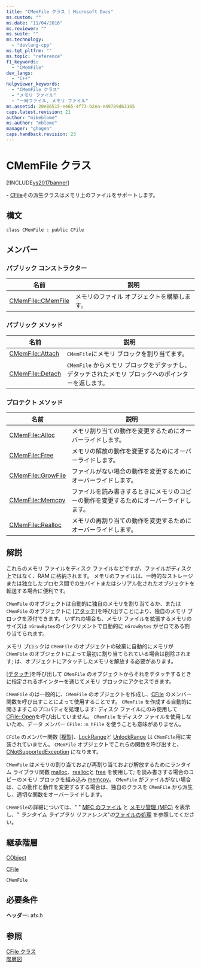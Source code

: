 ```yaml
---
title: "CMemFile クラス | Microsoft Docs"
ms.custom: ""
ms.date: "11/04/2016"
ms.reviewer: ""
ms.suite: ""
ms.technology: 
  - "devlang-cpp"
ms.tgt_pltfrm: ""
ms.topic: "reference"
f1_keywords: 
  - "CMemFile"
dev_langs: 
  - "C++"
helpviewer_keywords: 
  - "CMemFile クラス"
  - "メモリ ファイル"
  - "一時ファイル, メモリ ファイル"
ms.assetid: 20e86515-e465-4f73-b2ea-e49789d63165
caps.latest.revision: 21
author: "mikeblome"
ms.author: "mblome"
manager: "ghogen"
caps.handback.revision: 23
---
```

# CMemFile クラス
[!INCLUDE[vs2017banner](../../assembler/inline/includes/vs2017banner.md)]

\- [CFile](../../mfc/reference/cfile-class.md)その派生クラスはメモリ上のファイルをサポートします。  
  
## 構文  
  
```  
class CMemFile : public CFile  
```  
  
## メンバー  
  
### パブリック コンストラクター  
  
|名前|説明|  
|--------|--------|  
|[CMemFile::CMemFile](../Topic/CMemFile::CMemFile.md)|メモリのファイル オブジェクトを構築します。|  
  
### パブリック メソッド  
  
|名前|説明|  
|--------|--------|  
|[CMemFile::Attach](../Topic/CMemFile::Attach.md)|`CMemFile`にメモリ ブロックを割り当てます。|  
|[CMemFile::Detach](../Topic/CMemFile::Detach.md)|`CMemFile` からメモリ ブロックをデタッチし、デタッチされたメモリ ブロックへのポインターを返します。|  
  
### プロテクト メソッド  
  
|名前|説明|  
|--------|--------|  
|[CMemFile::Alloc](../Topic/CMemFile::Alloc.md)|メモリ割り当ての動作を変更するためにオーバーライドします。|  
|[CMemFile::Free](../Topic/CMemFile::Free.md)|メモリの解放の動作を変更するためにオーバーライドします。|  
|[CMemFile::GrowFile](../Topic/CMemFile::GrowFile.md)|ファイルがない場合の動作を変更するためにオーバーライドします。|  
|[CMemFile::Memcpy](../Topic/CMemFile::Memcpy.md)|ファイルを読み書きするときにメモリのコピーの動作を変更するためにオーバーライドします。|  
|[CMemFile::Realloc](../Topic/CMemFile::Realloc.md)|メモリの再割り当ての動作を変更するためにオーバーライドします。|  
  
## 解説  
 これらのメモリ ファイルをディスク ファイルなどですが、ファイルがディスク上ではなく、RAM に格納されます。  メモリのファイルは、一時的なストレージまたは独立したプロセス間での生バイトまたはシリアル化されたオブジェクトを転送する場合に便利です。  
  
 `CMemFile` のオブジェクトは自動的に独自のメモリを割り当てるか、または `CMemFile` のオブジェクトに [&#91;アタッチ&#93;](../Topic/CMemFile::Attach.md)を呼び出すことにより、独自のメモリ ブロックを添付できます。  いずれの場合も、メモリ ファイルを拡張するメモリのサイズは `nGrowBytes`のインクリメントで自動的に `nGrowBytes` がゼロである割り当てられます。  
  
 メモリ ブロックは `CMemFile` のオブジェクトの破棄に自動的にメモリが `CMemFile` のオブジェクトによって最初に割り当てられている場合は削除されます; は、オブジェクトにアタッチしたメモリを解放する必要があります。  
  
 [&#91;デタッチ&#93;](../Topic/CMemFile::Detach.md)を呼び出して `CMemFile` のオブジェクトからそれをデタッチするときに指定されるポインターを通じてメモリ ブロックにアクセスできます。  
  
 `CMemFile` のは一般的に、`CMemFile` のオブジェクトを作成し、[CFile](../../mfc/reference/cfile-class.md) のメンバー関数を呼び出すことによって使用することです。  `CMemFile` を作成する自動的に開きますこのプロパティを処理します: ディスク ファイルにのみ使用して [CFile::Open](../Topic/CFile::Open.md)を呼び出していません。  `CMemFile` をディスク ファイルを使用しないため、データ メンバー `CFile::m_hFile` を使うことも意味がありません。  
  
 `CFile` のメンバー関数 [&#91;複製&#93;](../Topic/CFile::Duplicate.md)、[LockRange](../Topic/CFile::LockRange.md)と [UnlockRange](../Topic/CFile::UnlockRange.md) は `CMemFile`用に実装されていません。  `CMemFile` オブジェクトでこれらの関数を呼び出すと、[CNotSupportedException](../../mfc/reference/cnotsupportedexception-class.md) になります。  
  
 `CMemFile` はメモリの割り当ておよび再割り当ておよび解放するためにランタイム ライブラリ関数 [malloc](../../c-runtime-library/reference/malloc.md)、[realloc](../../c-runtime-library/reference/realloc.md)と [free](../../c-runtime-library/reference/free.md) を使用して; を読み書きする場合のコピーのメモリ ブロックを組み込み [memcpy](../../c-runtime-library/reference/memcpy-wmemcpy.md)。  `CMemFile` がファイルがない場合は、この動作と動作を変更するする場合は、独自のクラスを `CMemFile` から派生し、適切な関数をオーバーライドします。  
  
 `CMemFile`の詳細については、" " [MFC のファイル](../../mfc/files-in-mfc.md) と [メモリ管理 \(MFC\)](../../mfc/memory-management.md) を表示し、" *ランタイム ライブラリ リファレンス"の*[ファイルの処理](../../c-runtime-library/file-handling.md) を参照してください。  
  
## 継承階層  
 [CObject](../Topic/CObject%20Class.md)  
  
 [CFile](../../mfc/reference/cfile-class.md)  
  
 `CMemFile`  
  
## 必要条件  
 **ヘッダー:** afx.h  
  
## 参照  
 [CFile クラス](../../mfc/reference/cfile-class.md)   
 [階層図](../../mfc/hierarchy-chart.md)
